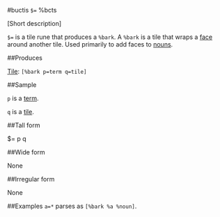 #buctis `$=` %bcts

[Short description]

`$=` is a tile rune that produces a `%bark`. A `%bark` is a tile that wraps a [face]() around another tile. Used primarily to add faces to [nouns]().

##Produces

[Tile](): `[%bark p=term q=tile]`

##Sample

`p` is a [term]().

`q` is a [tile]().

##Tall form

$=  p
    q

##Wide form

None

##Irregular form

None

##Examples
 `a=*` parses as `[%bark %a %noun]`.



